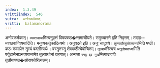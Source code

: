 ```yaml
---
index:  1.3.49
vrittiindex:  546
sutra:  अनोरकर्मकात्
vritti:  balamanorama 
---
```


अनोरकर्मकात्। `व्यक्तावाचा`मित्यनुवृत्तं विषयषष्ठ�न्तमाश्रीयते। समुच्चारणे इति निवृत्तम्। तदाह-- व्यक्तवाग्विषयादिति। मनुष्यकर्तृकादित्यर्थः। अनुवदते इति। अनुः सादृश्ये। `तुल्यार्थैरतुलोपमाभ्या`मिति षष्ठी। कठः कलापेन तुल्यं वदतीत्यर्थः। वस्तुतस्तु शेषषष्ठीत्येवोचितम्। `तुल्यार्थै`रित्यत्र `अतुलोपमाभ्या`मिति पर्युदासेनाऽनव्ययानामेव तुल्यार्थानां ग्रहणात्। अन्यथा `च्नद्र इव मुख`मित्यादावपि तृतीयाषष्ठ�ओरापत्तेरित्यलम्। 

